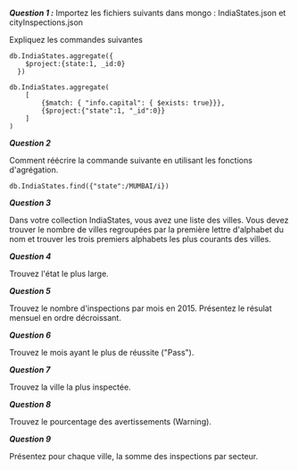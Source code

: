 ***Question 1 :*** Importez les fichiers suivants dans mongo : IndiaStates.json et cityInspections.json

Expliquez les commandes suivantes 
```
db.IndiaStates.aggregate({
    $project:{state:1, _id:0}
  })
  
db.IndiaStates.aggregate(
    [
        {$match: { "info.capital": { $exists: true}}},
        {$project:{"state":1, "_id":0}}
    ]
)
```
***Question 2***

Comment réécrire la commande suivante en utilisant les fonctions d'agrégation.
```
db.IndiaStates.find({"state":/MUMBAI/i})
```

***Question 3***

Dans votre collection IndiaStates, vous avez une liste des villes. Vous devez trouver le nombre de villes regroupées par la première lettre d'alphabet du nom et trouver les trois premiers alphabets les plus courants des villes.

***Question 4***

Trouvez l'état le plus large.

***Question 5***

Trouvez le nombre d'inspections par mois en 2015. Présentez le résulat mensuel en ordre décroissant.

***Question 6***

Trouvez le mois ayant le plus de réussite ("Pass").

***Question 7***

Trouvez la ville la plus inspectée.

***Question 8***

Trouvez le pourcentage des avertissements (Warning).

***Question 9***

Présentez pour chaque ville, la somme des inspections par secteur.
